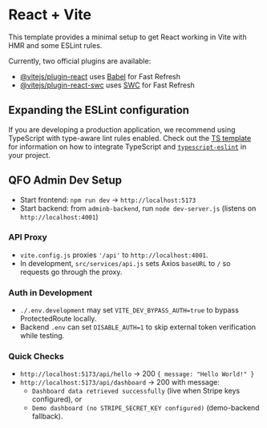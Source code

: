 # React + Vite

This template provides a minimal setup to get React working in Vite with HMR and some ESLint rules.

Currently, two official plugins are available:

- [@vitejs/plugin-react](https://github.com/vitejs/vite-plugin-react/blob/main/packages/plugin-react) uses [Babel](https://babeljs.io/) for Fast Refresh
- [@vitejs/plugin-react-swc](https://github.com/vitejs/vite-plugin-react/blob/main/packages/plugin-react-swc) uses [SWC](https://swc.rs/) for Fast Refresh

## Expanding the ESLint configuration

If you are developing a production application, we recommend using TypeScript with type-aware lint rules enabled. Check out the [TS template](https://github.com/vitejs/vite/tree/main/packages/create-vite/template-react-ts) for information on how to integrate TypeScript and [`typescript-eslint`](https://typescript-eslint.io) in your project.

## QFO Admin Dev Setup

- Start frontend: `npm run dev` → `http://localhost:5173`
- Start backend: from `adminb-backend`, run `node dev-server.js` (listens on `http://localhost:4001`)

### API Proxy

- `vite.config.js` proxies `'/api'` to `http://localhost:4001`.
- In development, `src/services/api.js` sets Axios `baseURL` to `/` so requests go through the proxy.

### Auth in Development

- `./.env.development` may set `VITE_DEV_BYPASS_AUTH=true` to bypass ProtectedRoute locally.
- Backend `.env` can set `DISABLE_AUTH=1` to skip external token verification while testing.

### Quick Checks

- `http://localhost:5173/api/hello` → 200 `{ message: "Hello World!" }`
- `http://localhost:5173/api/dashboard` → 200 with message:
  - `Dashboard data retrieved successfully` (live when Stripe keys configured), or
  - `Demo dashboard (no STRIPE_SECRET_KEY configured)` (demo-backend fallback).
